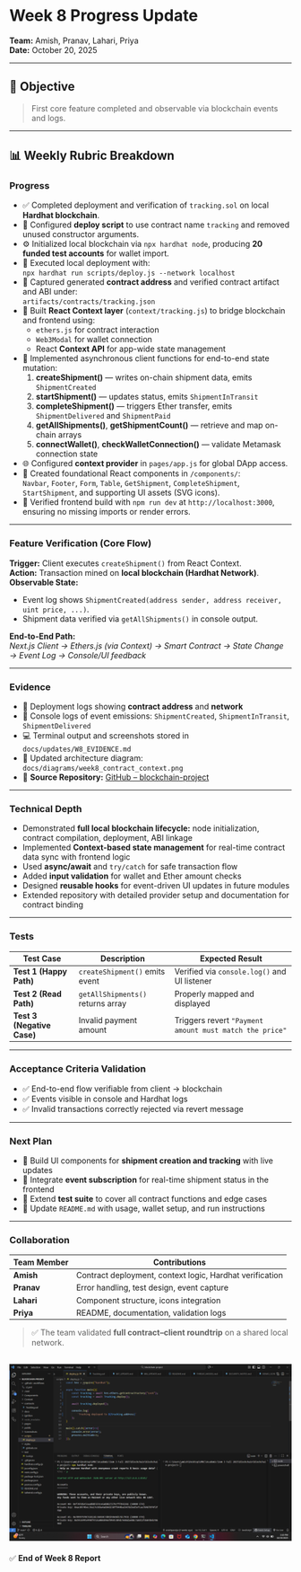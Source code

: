 # **Week 8 Progress Update**

**Team:** Amish, Pranav, Lahari, Priya  
**Date:** October 20, 2025  

---

## 🧭 **Objective**

> First core feature completed and observable via blockchain events and logs.

---

## 📊 **Weekly Rubric Breakdown**

### **Progress**

- ✅ Completed deployment and verification of `tracking.sol` on local **Hardhat blockchain**.  
- 🧰 Configured **deploy script** to use contract name `tracking` and removed unused constructor arguments.  
- ⚙️ Initialized local blockchain via `npx hardhat node`, producing **20 funded test accounts** for wallet import.  
- 🚀 Executed local deployment with:  
  `npx hardhat run scripts/deploy.js --network localhost`  
- 📍 Captured generated **contract address** and verified contract artifact and ABI under:  
  `artifacts/contracts/tracking.json`  
- 🧠 Built **React Context layer** (`context/tracking.js`) to bridge blockchain and frontend using:  
  - `ethers.js` for contract interaction  
  - `Web3Modal` for wallet connection  
  - React **Context API** for app-wide state management  
- 🔄 Implemented asynchronous client functions for end-to-end state mutation:  
  1. **createShipment()** — writes on-chain shipment data, emits `ShipmentCreated`  
  2. **startShipment()** — updates status, emits `ShipmentInTransit`  
  3. **completeShipment()** — triggers Ether transfer, emits `ShipmentDelivered` and `ShipmentPaid`  
  4. **getAllShipments()**, **getShipmentCount()** — retrieve and map on-chain arrays  
  5. **connectWallet()**, **checkWalletConnection()** — validate Metamask connection state  
- 🌐 Configured **context provider** in `pages/app.js` for global DApp access.  
- 🧩 Created foundational React components in `/components/`:  
  `Navbar`, `Footer`, `Form`, `Table`, `GetShipment`, `CompleteShipment`, `StartShipment`, and supporting UI assets (SVG icons).  
- 🧪 Verified frontend build with `npm run dev` at `http://localhost:3000`, ensuring no missing imports or render errors.

---

### **Feature Verification (Core Flow)**

**Trigger:** Client executes `createShipment()` from React Context.  
**Action:** Transaction mined on **local blockchain (Hardhat Network)**.  
**Observable State:**  
- Event log shows `ShipmentCreated(address sender, address receiver, uint price, ...)`.  
- Shipment data verified via `getAllShipments()` in console output.

**End-to-End Path:**  
*Next.js Client → Ethers.js (via Context) → Smart Contract → State Change → Event Log → Console/UI feedback*

---

### **Evidence**

- 📜 Deployment logs showing **contract address** and **network**  
- 🧾 Console logs of event emissions: `ShipmentCreated`, `ShipmentInTransit`, `ShipmentDelivered`  
- 💻 Terminal output and screenshots stored in `docs/updates/W8_EVIDENCE.md`  
- 🧩 Updated architecture diagram: `docs/diagrams/week8_contract_context.png`  
- 🔗 **Source Repository:** [GitHub – blockchain-project](https://github.com/amishpandya/blockchain-assignments/tree/main/blockchain-project)

---

### **Technical Depth**

- Demonstrated **full local blockchain lifecycle:** node initialization, contract compilation, deployment, ABI linkage  
- Implemented **Context-based state management** for real-time contract data sync with frontend logic  
- Used **async/await** and `try/catch` for safe transaction flow  
- Added **input validation** for wallet and Ether amount checks  
- Designed **reusable hooks** for event-driven UI updates in future modules  
- Extended repository with detailed provider setup and documentation for contract binding  

---

### **Tests**

| Test Case | Description | Expected Result |
|------------|--------------|-----------------|
| **Test 1 (Happy Path)** | `createShipment()` emits event | Verified via `console.log()` and UI listener |
| **Test 2 (Read Path)** | `getAllShipments()` returns array | Properly mapped and displayed |
| **Test 3 (Negative Case)** | Invalid payment amount | Triggers revert `"Payment amount must match the price"` |

---

### **Acceptance Criteria Validation**

- ✅ End-to-end flow verifiable from client → blockchain  
- ✅ Events visible in console and Hardhat logs  
- ✅ Invalid transactions correctly rejected via revert message  

---

### **Next Plan**

- 🧱 Build UI components for **shipment creation and tracking** with live updates  
- 📡 Integrate **event subscription** for real-time shipment status in the frontend  
- 🧩 Extend **test suite** to cover all contract functions and edge cases  
- 📝 Update `README.md` with usage, wallet setup, and run instructions  

---

### **Collaboration**

| Team Member | Contributions |
|--------------|---------------|
| **Amish** | Contract deployment, context logic, Hardhat verification |
| **Pranav** | Error handling, test design, event capture |
| **Lahari** | Component structure, icons integration |
| **Priya** | README, documentation, validation logs |

> ✅ The team validated **full contract–client roundtrip** on a shared local network.

![Mining Output](../../Screenshots/Shot12.png)
---

✅ **End of Week 8 Report**
